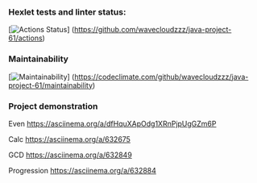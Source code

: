 ### Hexlet tests and linter status:
[![Actions Status](https://github.com/wavecloudzzz/java-project-61/actions/workflows/hexlet-check.yml/badge.svg)]
(https://github.com/wavecloudzzz/java-project-61/actions)

### Maintainability
[![Maintainability](https://api.codeclimate.com/v1/badges/8dec38db45fe0845fce4/maintainability)]
(https://codeclimate.com/github/wavecloudzzz/java-project-61/maintainability)

### Project demonstration
Even
https://asciinema.org/a/dfHquXApOdg1XRnPjpUgGZm6P

Calc
https://asciinema.org/a/632675

GCD
https://asciinema.org/a/632849

Progression
https://asciinema.org/a/632884
